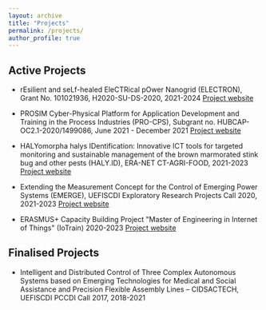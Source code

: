 ```yaml
---
layout: archive
title: "Projects"
permalink: /projects/
author_profile: true
---
```


Active Projects
------
* rEsilient and seLf-healed EleCTRical pOwer Nanogrid (ELECTRON), Grant No. 101021936, H2020-SU-DS-2020, 2021-2024 [Project website](https://electron-project.eu)

* PROSIM Cyber-Physical Platform for Application Development and Training in the Process Industries (PRO-CPS), Subgrant no. HUBCAP- OC2.1-2020/1499086, June 2021 - December 2021 [Project website](https://www.astiautomation.com/rdProject/hubcap-pro-cps)

* HALYomorpha halys IDentification: Innovative ICT tools for targeted monitoring and sustainable management of the brown marmorated stink bug and other pests (HALY.ID), ERA-NET CT-AGRI-FOOD, 2021-2023 [Project website](https://www.haly-id.eu)

* Extending the Measurement Concept for the Control of Emerging Power Systems (EMERGE), UEFISCDI Exploratory Research Projects Call 2020, 2021-2023 [Project website](http://emerge.microderlab.upb.ro)

* ERASMUS+ Capacity Building Project "Master of Engineering in Internet of Things" (IoTrain) 2020-2023 [Project website](https://www.iotrain.eu)

Finalised Projects
------
* Intelligent and Distributed Control of Three Complex Autonomous Systems based on Emerging Technologies for Medical and Social Assistance and Precision Flexible Assembly Lines – CIDSACTECH, UEFISCDI PCCDI Call 2017, 2018-2021